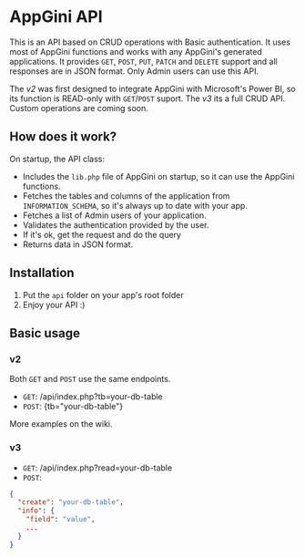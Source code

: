 # AppGini API
This is an API based on CRUD operations with Basic authentication. It uses most of AppGini functions and works with any AppGini's generated applications. It provides ```GET```, ```POST```, ```PUT```, ```PATCH``` and ```DELETE``` support and all responses are in JSON format. Only Admin users can use this API.

The _v2_ was first designed to integrate AppGini with Microsoft's Power BI, so its function is READ-only with ```GET```/```POST``` suport. The _v3_ its a full CRUD API. Custom operations are coming soon.

## How does it work?
On startup, the API class:
- Includes the ```lib.php``` file of AppGini on startup, so it can use the AppGini functions.
- Fetches the tables and columns of the application from ```INFORMATION_SCHEMA```, so it's always up to date with your app.
- Fetches a list of Admin users of your application.
- Validates the authentication provided by the user.
- If it's ok, get the request and do the query
- Returns data in JSON format.

## Installation
1) Put the ```api``` folder on your app's root folder
2) Enjoy your API :)

## Basic usage

### v2
Both ```GET``` and ```POST``` use the same endpoints.

- ```GET```: /api/index.php?tb=your-db-table
- ```POST```: {tb="your-db-table"}

More examples on the wiki.

### v3

- ```GET```: /api/index.php?read=your-db-table
- ```POST```:
```json
{
  "create": "your-db-table",
  "info": {
    "field": "value",
    ...
  }
}
```
